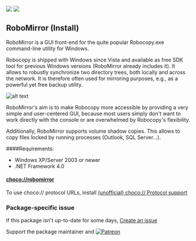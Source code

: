 [![](https://img.shields.io/chocolatey/v/robomirror?color=green&label=robomirror)](https://chocolatey.org/packages/robomirror) [![](https://img.shields.io/chocolatey/dt/robomirror)](https://chocolatey.org/packages/robomirror)

## RoboMirror (Install)

RoboMirror is a GUI front-end for the quite popular Robocopy.exe command-line utility for Windows.

Robocopy is shipped with Windows since Vista and available as free SDK tool for previous Windows versions (RoboMirror already includes it).
It allows to robustly synchronize two directory trees, both locally and across the network. It is therefore often used for mirroring purposes, e.g., as a powerful yet free backup utility.

![alt text](http://robomirror.sourceforge.net/MainForm.png)

RoboMirror's aim is to make Robocopy more accessible by providing a very simple and user-centered GUI, because most users simply don't want to work directly with the console or are overwhelmed by Robocopy's flexibility.

Additionally, RoboMirror supports volume shadow copies. This allows to copy files locked by running processes (Outlook, SQL Server...).

####Requirements:

* Windows XP/Server 2003 or newer
* .NET Framework 4.0

#### [choco://robomirror](choco://robomirror)
To use choco:// protocol URLs, install [(unofficial) choco:// Protocol support ](https://chocolatey.org/packages/choco-protocol-support)

### Package-specific issue
If this package isn't up-to-date for some days, [Create an issue](https://github.com/tunisiano187/Chocolatey-packages/issues/new/choose)

Support the package maintainer and [![Patreon](https://cdn.jsdelivr.net/gh/tunisiano187/Chocolatey-packages@d15c4e19c709e7148588d4523ffc6dd3cd3c7e5e/icons/patreon.png)](https://www.patreon.com/bePatron?u=39585820)
